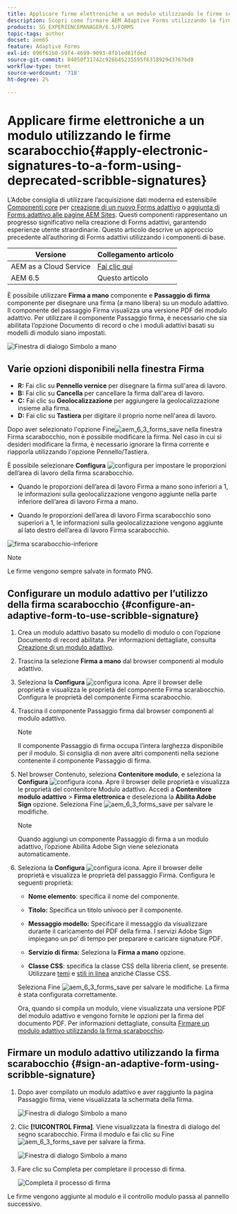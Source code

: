 ```yaml
---
title: Applicare firme elettroniche a un modulo utilizzando le firme scarabocchio
description: Scopri come firmare AEM Adaptive Forms utilizzando la firma a mano. È possibile utilizzare la firma a mano e il passaggio della firma per disegnare la firma in un modulo.
products: SG_EXPERIENCEMANAGER/6.5/FORMS
topic-tags: author
docset: aem65
feature: Adaptive Forms
exl-id: 096f61b0-59f4-4699-9093-8fb1ed81fded
source-git-commit: 04050f31742c926b45235595f6318929d3767bd8
workflow-type: tm+mt
source-wordcount: '718'
ht-degree: 2%

---
```


# Applicare firme elettroniche a un modulo utilizzando le firme scarabocchio{#apply-electronic-signatures-to-a-form-using-deprecated-scribble-signatures}

<span class="preview"> L’Adobe consiglia di utilizzare l’acquisizione dati moderna ed estensibile [Componenti core](https://experienceleague.adobe.com/docs/experience-manager-core-components/using/adaptive-forms/introduction.html?lang=it) per [creazione di un nuovo Forms adattivo](/help/forms/using/create-an-adaptive-form-core-components.md) o [aggiunta di Forms adattivo alle pagine AEM Sites](/help/forms/using/create-or-add-an-adaptive-form-to-aem-sites-page.md). Questi componenti rappresentano un progresso significativo nella creazione di Forms adattivi, garantendo esperienze utente straordinarie. Questo articolo descrive un approccio precedente all’authoring di Forms adattivi utilizzando i componenti di base. </span>


| Versione | Collegamento articolo |
| -------- | ---------------------------- |
| AEM as a Cloud Service | [Fai clic qui](https://experienceleague.adobe.com/docs/experience-manager-cloud-service/content/forms/adaptive-forms-authoring/authoring-adaptive-forms-foundation-components/add-components-to-an-adaptive-form/signing-forms-using-scribble.html) |
| AEM 6.5 | Questo articolo |


È possibile utilizzare **Firma a mano** componente e **Passaggio di firma** componente per disegnare una firma (a mano libera) su un modulo adattivo. Il componente del passaggio Firma visualizza una versione PDF del modulo adattivo. Per utilizzare il componente Passaggio firma, è necessario che sia abilitata l’opzione Documento di record o che i moduli adattivi basati su modelli di modulo siano impostati.

![Finestra di dialogo Simbolo a mano](/help/forms/using/assets/scribble-signature.png)

## Varie opzioni disponibili nella finestra Firma

* **R:** Fai clic su **Pennello vernice** per disegnare la firma sull&#39;area di lavoro.
* **B:** Fai clic su **Cancella** per cancellare la firma dall&#39;area di lavoro.
* **C:** Fai clic su **Geolocalizzazione** per aggiungere la geolocalizzazione insieme alla firma.
* **D:** Fai clic su **Tastiera** per digitare il proprio nome nell&#39;area di lavoro.

Dopo aver selezionato l&#39;opzione Fine![aem_6_3_forms_save](assets/aem_6_3_forms_save.png) nella finestra Firma scarabocchio, non è possibile modificare la firma. Nel caso in cui si desideri modificare la firma, è necessario ignorare la firma corrente e riapporla utilizzando l&#39;opzione Pennello/Tastiera.

È possibile selezionare **Configura** ![configura](assets/configure.png) per impostare le proporzioni dell’area di lavoro della firma scarabocchio.
* Quando le proporzioni dell’area di lavoro Firma a mano sono inferiori a 1, le informazioni sulla geolocalizzazione vengono aggiunte nella parte inferiore dell’area di lavoro Firma a mano.

* Quando le proporzioni dell’area di lavoro Firma scarabocchio sono superiori a 1, le informazioni sulla geolocalizzazione vengono aggiunte al lato destro dell’area di lavoro Firma scarabocchio.

![firma scarabocchio-inferiore](/help/forms/using/assets/scribble-signature-aspectratio.PNG)


>[!NOTE]
>
>Le firme vengono sempre salvate in formato PNG.
>

## Configurare un modulo adattivo per l’utilizzo della firma scarabocchio {#configure-an-adaptive-form-to-use-scribble-signature}

1. Crea un modulo adattivo basato su modello di modulo o con l’opzione Documento di record abilitata. Per informazioni dettagliate, consulta [Creazione di un modulo adattivo](../../forms/using/creating-adaptive-form.md).
1. Trascina la selezione **Firma a mano** dal browser componenti al modulo adattivo.
1. Seleziona la **Configura** ![configura](assets/configure.png) icona. Apre il browser delle proprietà e visualizza le proprietà del componente Firma scarabocchio. Configura le proprietà del componente Firma scarabocchio.
1. Trascina il componente Passaggio firma dal browser componenti al modulo adattivo.

   >[!NOTE]
   >
   >Il componente Passaggio di firma occupa l’intera larghezza disponibile per il modulo. Si consiglia di non avere altri componenti nella sezione contenente il componente Passaggio di firma.
   >

1. Nel browser Contenuto, seleziona **Contenitore modulo**, e seleziona la **Configura** ![configura](/help/forms/using/assets/configure.png) icona. Apre il browser delle proprietà e visualizza le proprietà del contenitore Modulo adattivo. Accedi a **Contenitore modulo adattivo** > **Firma elettronica** e deseleziona la **Abilita Adobe Sign** opzione. Seleziona Fine ![aem_6_3_forms_save](assets/aem_6_3_forms_save.png) per salvare le modifiche.

   >[!NOTE]
   >
   >Quando aggiungi un componente Passaggio di firma a un modulo adattivo, l’opzione Abilita Adobe Sign viene selezionata automaticamente.
   >

1. Seleziona la **Configura** ![configura](assets/configure.png) icona. Apre il browser delle proprietà e visualizza le proprietà del passaggio Firma. Configura le seguenti proprietà:

   * **Nome elemento**: specifica il nome del componente.

   * **Titolo:** Specifica un titolo univoco per il componente.
   * **Messaggio modello:** Specificare il messaggio da visualizzare durante il caricamento del PDF della firma. I servizi Adobe Sign impiegano un po’ di tempo per preparare e caricare signature PDF.
   * **Servizio di firma:** Seleziona la **Firma a mano** opzione.

   * **Classe CSS**: specifica la classe CSS della libreria client, se presente. Utilizzare [temi](../../forms/using/themes.md) e [stili in linea](../../forms/using/inline-style-adaptive-forms.md) anziché Classe CSS.

   Seleziona Fine ![aem_6_3_forms_save](assets/aem_6_3_forms_save.png) per salvare le modifiche. La firma è stata configurata correttamente.

   Ora, quando si compila un modulo, viene visualizzata una versione PDF del modulo adattivo e vengono fornite le opzioni per la firma del documento PDF. Per informazioni dettagliate, consulta [Firmare un modulo adattivo utilizzando la firma scarabocchio](../../forms/using/signing-forms-using-scribble.md#sign-an-adaptive-form-using-scribble-signature).

## Firmare un modulo adattivo utilizzando la firma scarabocchio {#sign-an-adaptive-form-using-scribble-signature}

1. Dopo aver compilato un modulo adattivo e aver raggiunto la pagina Passaggio firma, viene visualizzata la schermata della firma.

   ![Finestra di dialogo Simbolo a mano](/help/forms/using/assets/esignscribblesign.jpg)

1. Clic **[!UICONTROL Firma]**. Viene visualizzata la finestra di dialogo del segno scarabocchio. Firma il modulo e fai clic su Fine ![aem_6_3_forms_save](assets/aem_6_3_forms_save.png) per salvare la firma.

   ![Finestra di dialogo Simbolo a mano](/help/forms/using/assets/scribblewidget.png)

1. Fare clic su Completa per completare il processo di firma.

   ![Completa il processo di firma](/help/forms/using/assets/scribblecomplete.jpg)

Le firme vengono aggiunte al modulo e il controllo modulo passa al pannello successivo.
